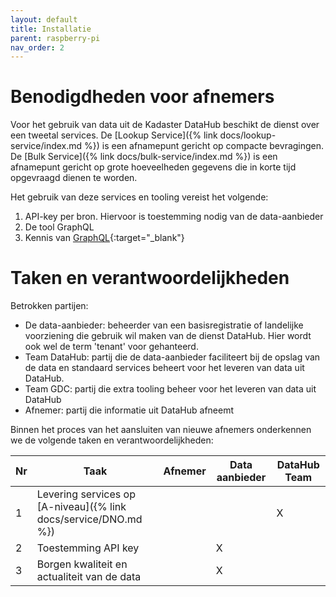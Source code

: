 ```yaml
---
layout: default
title: Installatie
parent: raspberry-pi
nav_order: 2
---
```


# Benodigdheden voor afnemers

Voor het gebruik van data uit de Kadaster DataHub beschikt de dienst over een tweetal services.
De [Lookup Service]({% link docs/lookup-service/index.md %}) is een afnamepunt gericht op compacte bevragingen.
De [Bulk Service]({% link docs/bulk-service/index.md %}) is een afnamepunt gericht op grote hoeveelheden gegevens die in korte tijd opgevraagd dienen te worden.

Het gebruik van deze services en tooling vereist het volgende:
1. API-key per bron. Hiervoor is toestemming nodig van de data-aanbieder
2. De tool GraphQL
3. Kennis van [GraphQL](https://graphql.org/learn/){:target="_blank"}

# Taken en verantwoordelijkheden
Betrokken partijen:
* De data-aanbieder: beheerder van een basisregistratie of landelijke voorziening die gebruik wil maken van de dienst DataHub. Hier wordt ook wel de term 'tenant' voor gehanteerd.
* Team DataHub: partij die de data-aanbieder faciliteert bij de opslag van de data en standaard services beheert voor het leveren van data uit DataHub.
* Team GDC: partij die extra tooling beheer voor het leveren van data uit DataHub
* Afnemer: partij die informatie uit DataHub afneemt

Binnen het proces van het aansluiten van nieuwe afnemers onderkennen we de volgende taken en verantwoordelijkheden:

 Nr | Taak                                                                          | Afnemer | Data aanbieder | DataHub Team
-|-------------------------------------------------------------------------------|-|-|-
1 | Levering services op [A-niveau]({% link docs/service/DNO.md %}) |  |  | X 
2 | Toestemming API key                                                           |  | X |
3 | Borgen kwaliteit en actualiteit van de data                                   |  | X |   
